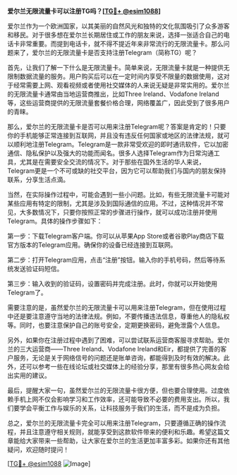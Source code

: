 **爱尔兰无限流量卡可以注册TG吗？[[TG💪+ @esim1088](https://t.me/s/esim1088)]**

爱尔兰作为一个欧洲国家，以其美丽的自然风光和独特的文化氛围吸引了众多游客和移民。对于很多想在爱尔兰长期居住或工作的朋友来说，选择一张适合自己的电话卡非常重要。而提到电话卡，就不得不提近年来非常流行的无限流量卡。那么问题来了，爱尔兰的无限流量卡是否支持注册Telegram（简称TG）呢？

首先，让我们了解一下什么是无限流量卡。简单来说，无限流量卡就是一种提供无限制数据流量的服务。用户购买后可以在一定时间内享受不限量的数据使用，这对于经常需要上网、观看视频或者使用社交媒体的人来说无疑是非常实用的。爱尔兰的无限流量卡通常由当地运营商推出，比如Three Ireland、Vodafone Ireland等，这些运营商提供的无限流量套餐价格合理，网络覆盖广，因此受到了很多用户的青睐。

那么，爱尔兰的无限流量卡是否可以用来注册Telegram呢？答案是肯定的！只要你的手机能够正常连接到互联网，并且没有违反任何国家或地区的法律法规，就可以顺利地注册Telegram。Telegram是一款非常受欢迎的即时通讯软件，它以加密通信、隐私保护以及强大的功能而闻名。很多人选择Telegram作为日常沟通工具，尤其是在需要安全交流的情况下。对于那些在国外生活的华人来说，Telegram更是一个不可或缺的社交平台，因为它可以帮助我们与国内的朋友保持联系，分享生活点滴。

当然，在实际操作过程中，可能会遇到一些小问题。比如，有些无限流量卡可能对某些应用有特定的限制，尤其是涉及到国际通信的应用。不过，这种情况并不常见，大多数情况下，只要你按照正常的步骤进行操作，就可以成功注册并使用Telegram。具体的操作步骤如下：

第一步：下载Telegram客户端。你可以从苹果App Store或者谷歌Play商店下载官方版本的Telegram应用。确保你的设备已经连接到互联网。

第二步：打开Telegram应用，点击“注册”按钮。输入你的手机号码，然后等待系统发送验证码短信。

第三步：输入收到的验证码，设置密码并完成注册。此时，你就可以开始使用Telegram了。

需要注意的是，虽然爱尔兰的无限流量卡可以用来注册Telegram，但在使用过程中还是要注意遵守当地的法律法规。例如，不要传播违法信息，尊重他人的隐私权等。同时，也要注意保护自己的账号安全，定期更换密码，避免泄露个人信息。

另外，如果你在注册过程中遇到了困难，可以尝试联系运营商客服寻求帮助。爱尔兰的三大运营商——Three Ireland、Vodafone Ireland和Eir，都提供了完善的客户服务，无论是关于网络信号的问题还是账单咨询，都能得到及时有效的解决。此外，还可以参考一些在线论坛或社交媒体上的经验分享，那里有很多热心网友会给出实用的建议。

最后，提醒大家一句，虽然爱尔兰的无限流量卡很方便，但也要合理使用。过度依赖手机上网不仅会影响学习和工作效率，还可能导致不必要的费用支出。所以，我们要学会平衡工作与娱乐的关系，让科技服务于我们的生活，而不是成为负担。

总之，爱尔兰的无限流量卡完全可以用来注册Telegram，只要遵循正确的操作流程，并且注意遵守相关规则，就能享受到这款软件带来的便利和乐趣。希望这篇文章能给大家带来一些帮助，让大家在爱尔兰的生活更加丰富多彩。如果你还有其他疑问，欢迎随时提问！

[[TG💪+ @esim1088](https://t.me/s/esim1088) ![Image](https://i.postimg.cc/4NQfJmqS/Snipaste-2025-05-13-00-14-12.png)]